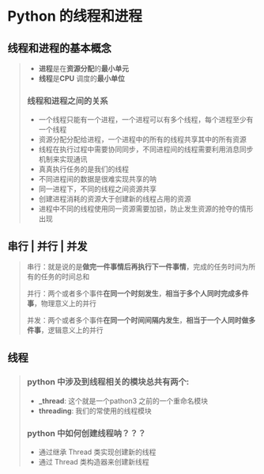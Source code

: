 # Python 的线程和进程

## 线程和进程的基本概念

> * **进程**是在**资源分配**的**最小单元**
> * **线程**是**CPU** 调度的**最小单位**
>
> ### **线程和进程之间的关系**
>
> * 一个线程只能有一个进程，一个进程可以有多个线程，每个进程至少有一个线程
> * 资源分配分配给进程，一个进程中的所有的线程共享其中的所有资源
> * 线程在执行过程中需要协同同步，不同进程间的线程需要利用消息同步机制来实现通讯
> * 真真执行任务的是我们的线程
> * 不同进程间的数据是很难实现共享的呐
> * 同一进程下，不同的线程之间资源共享
> * 创建进程消耗的资源大于创建新的线程占用的资源
> * 进程中不同的线程使用同一资源需要加锁，防止发生资源的抢夺的情形出现



## 串行 | 并行 | 并发

> 串行：就是说的是**做完一件事情后再执行下一件事情**，完成的任务时间为所有的任务的时间总和
>
> 并行：两个或者多个事件**在同一个时刻发生**，**相当于多个人同时完成多件事**，物理意义上的并行
>
> 并发：两个或者多个事件**在同一个时间间隔内发生**，**相当于一个人同时做多件事**，逻辑意义上的并行



## 线程

> ### python 中涉及到线程相关的模块总共有两个:
>
> * **_thread**: 这个就是一个pathon3 之前的一个重命名模块
> * **threading**: 我们的常使用的线程模块
>
> ### python 中如何创建线程呐？？？
>
> * 通过继承 Thread 类实现创建新的线程
> * 通过 Thread 类构造器来创建新线程
